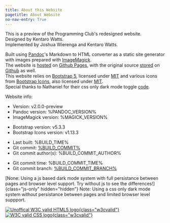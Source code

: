 ```yaml
---
title: About this Website
pagetitle: About Website
no-nav-entry: True
---
```


This is a preview of the Programming Club's redesigned website.  
Designed by Kentaro Watts.  
Implemented by Joshua Wierenga and Kentaro Watts.  

Built using [Pandoc](https://pandoc.org/)'s Markdown to HTML converter as a static site generator with images prepared with [ImageMagick](https://imagemagick.org/).  
The website is [hosted](https://github.com/UTAS-Programming-Club/testwebsite/tree/pages) on [Github Pages](https://pages.github.com/), with the original source [stored](https://github.com/UTAS-Programming-Club/testwebsite) on [Github](https://github.com/) as well.  
This website relies on [Bootstrap 5](https://getbootstrap.com/), licensed under [MIT](https://github.com/twbs/bootstrap/blob/v5.3.3/LICENSE) 
and various icons from [Bootstrap Icons](https://icons.getbootstrap.com/), also licensed under [MIT](https://github.com/twbs/icons/blob/v1.11.3/LICENSE).  
Special thanks to Nathaniel for their css only dark mode toggle [code](https://endtimes.dev/no-javascript-dark-mode-toggle/).  
<!-- Using [this placeholder image](https://commons.wikimedia.org/wiki/File:No-Image-Placeholder.svg) by Ranjithsiji under CC-BY-SA-4.0. -->

Website info:

* Version: v2.0.0-preview
* Pandoc version: %PANDOC_VERSION%
* ImageMagick version: %MAGICK_VERSION%
<!-- TODO: Move to build.sh so setup.yaml can use the same variable -->
* Bootstrap version: v5.3.3
* Bootstrap Icons version: v1.13.3
<!-- TODO: Parse to local time with js? -->
* Last built: %BUILD_TIME%
* Git commit: [%BUILD_COMMIT%](https://github.com/UTAS-Programming-Club/testwebsite/commit/%BUILD_COMMIT%)
* Git commit author(s): %BUILD_COMMIT_AUTHOR%
<!-- TODO: Parse to local time with js? -->
* Git commit time: %BUILD_COMMIT_TIME%
* Git commit branch: [%BUILD_COMMIT_BRANCH%](https://github.com/UTAS-Programming-Club/testwebsite/tree/%BUILD_COMMIT_BRANCH%)

[None: Using a js based dark mode system with full persistance between pages and browser level support. Try without js to see the differences!]{class="js-only" hidden="hidden"}
<noscript>
Note: Using a css only dark mode system without persistance between pages and limited browser level suppport.
</noscript>

[![Unoffical W3C valid HTML5 logo](https://raw.githubusercontent.com/bradleytaunt/html5-valid-badge/68b012b/html5-validator-badge.png "Valid HTML5!"){class="w3cvalid"}
](https://validator.w3.org/nu/?showoutline=yes&showimagereport=yes&doc=https%3A%2F%2Fprogrammingclub.com.au%2Ftestwebsite%2Fwebsiteabout.html)
[![W3C valid CSS logo](https://jigsaw.w3.org/css-validator/images/vcss "Valid CSS!"){class="w3cvalid"}
](http://jigsaw.w3.org/css-validator/validator?lang=en&profile=css3svg&uri=https%3A%2F%2Fprogrammingclub.com.au%2Ftestwebsite%2Fassets%2Fstyle.css&usermedium=all&vextwarning=true&warning=2)
